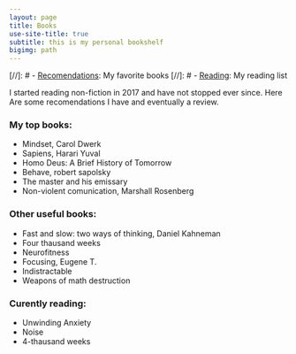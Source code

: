 ```yaml
---
layout: page
title: Books
use-site-title: true
subtitle: this is my personal bookshelf
bigimg: path
---
```


[//]: #  - [<u>Recomendations</u>](recomendations): My favorite books
[//]: #  - [<u>Reading</u>](reading): My reading list


I started reading non-fiction in 2017 and have not stopped ever since. Here Are some recomendations I have and eventually a review.

### My top books:
- Mindset, Carol Dwerk
- Sapiens, Harari Yuval
- Homo Deus: A Brief History of Tomorrow
- Behave, robert sapolsky
- The master and his emissary
- Non-violent comunication, Marshall Rosenberg


### Other useful books:
- Fast and slow: two ways of thinking, Daniel Kahneman
- Four thausand weeks
- Neurofitness
- Focusing, Eugene T.
- Indistractable
- Weapons of math destruction


### Curently reading:
- Unwinding Anxiety
- Noise
- 4-thausand weeks
